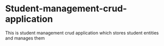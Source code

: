 # Student-management-crud-application
This is student management crud application which stores student entities and manages them
